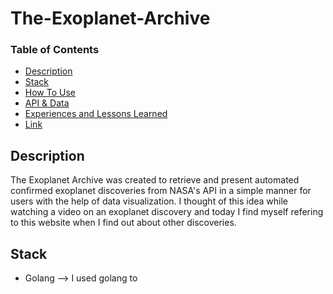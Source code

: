 # The-Exoplanet-Archive
### Table of Contents
- [Description](#description)
- [Stack](#stack)
- [How To Use](#how-to-use)
- [API & Data](#API-and-Data)
- [Experiences and Lessons Learned](#Experiences)
- [Link](#link)

## Description

The Exoplanet Archive was created to retrieve and present automated
confirmed exoplanet discoveries from NASA's API in a simple 
manner for users with the help of data visualization. I 
thought of this idea while watching a video on an exoplanet 
discovery and today I find myself refering to this website when 
I find out about other discoveries.

## Stack
- Golang --> I used golang to 

